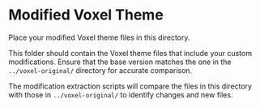 # Modified Voxel Theme

Place your modified Voxel theme files in this directory.

This folder should contain the Voxel theme files that include your custom modifications. Ensure that the base version matches the one in the `../voxel-original/` directory for accurate comparison.

The modification extraction scripts will compare the files in this directory with those in `../voxel-original/` to identify changes and new files.